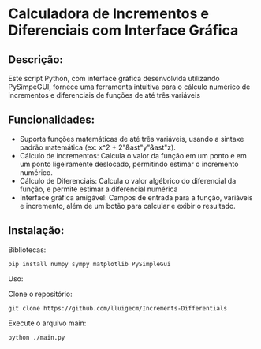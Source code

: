 <h1>Calculadora de Incrementos e Diferenciais com Interface Gráfica</h1>

<h2>Descrição:</h2>

Este script Python, com interface gráfica desenvolvida utilizando PySimpeGUI, fornece uma ferramenta intuitiva para o cálculo numérico de incrementos e diferenciais de funções de até três variáveis

<h2>Funcionalidades:</h2>

* Suporta funções matemáticas de até três variáveis, usando a sintaxe padrão matemática (ex: x^2 + 2"&ast"y"&ast"z).
* Cálculo de incrementos: Calcula o valor da função em um ponto e em um ponto ligeiramente deslocado, permitindo estimar o incremento numérico.
* Cálculo de Diferenciais: Calcula o valor algébrico do diferencial da função, e permite estimar a diferencial numérica
* Interface gráfica amigável: Campos de entrada para a função, variáveis e incremento, além de um botão para calcular e exibir o resultado.

<h2>Instalação:</h2>

Bibliotecas:
```console     
pip install numpy sympy matplotlib PySimpleGui
```

Uso:

Clone o repositório:
```console
git clone https://github.com/lluigecm/Increments-Differentials
```

Execute o arquivo main:
```console
python ./main.py
```

